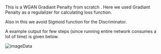 This is a WGAN Gradiant Penalty from scratch . Here we used     Gradiant Penalty as a regulalizer for calculating loss function.

Also in this we avoid Sigmoid function for the Discriminator.

A example output for few steps (since running entire network consumes a lot of time) is given below.

![imageData](https://github.com/itspaulthegreat/WGAN-with-Gradiant-Penalty/assets/67842238/2bce6797-c9bb-468f-bc00-421a8a032f8b)
